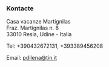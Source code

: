 ### Kontacte

Casa vacanze Martignilas <br/>
Fraz. Martignilas n. 8 <br/>
33010 Resia, Udine - Italia

Tel: +390432672131, +393389456208

Email: [pdilena@tin.it](mailto:pdilena@tin.it "email contatto")
